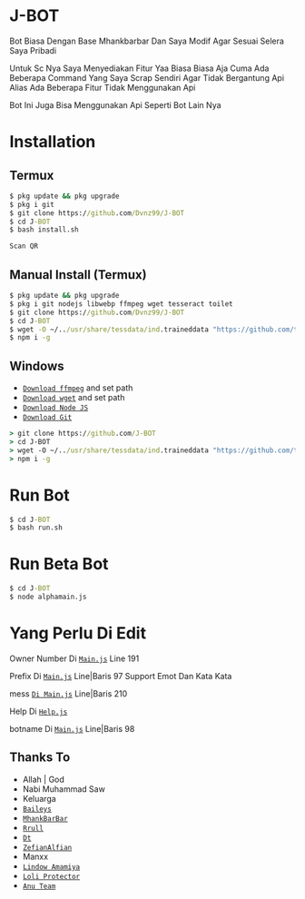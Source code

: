 # J-BOT

Bot Biasa Dengan Base Mhankbarbar Dan Saya Modif Agar Sesuai Selera Saya Pribadi

Untuk Sc Nya Saya Menyediakan Fitur Yaa Biasa Biasa Aja Cuma Ada Beberapa Command Yang Saya Scrap Sendiri Agar Tidak Bergantung Api Alias Ada Beberapa Fitur Tidak Menggunakan Api

Bot Ini Juga Bisa Menggunakan Api Seperti Bot Lain Nya

# Installation

## Termux
```cmd
$ pkg update && pkg upgrade
$ pkg i git
$ git clone https://github.com/Dvnz99/J-BOT
$ cd J-BOT
$ bash install.sh

Scan QR
```

## Manual Install (Termux)
```cmd
$ pkg update && pkg upgrade
$ pkg i git nodejs libwebp ffmpeg wget tesseract toilet
$ git clone https://github.com/Dvnz99/J-BOT
$ cd J-BOT
$ wget -O ~/../usr/share/tessdata/ind.traineddata "https://github.com/tesseract-ocr/tessdata/blob/master/ind.traineddata?raw=true"
$ npm i -g
```

## Windows
* [`Download ffmpeg`](https://ffmpeg.org/download.html#build-windows) and set path
* [`Download wget`](https://eternallybored.org/misc/wget/releases/) and set path
* [`Download Node JS`](https://nodejs.org/en/download/)
* [`Download Git`](https://git-scm.com/downloads)
```cmd
> git clone https://github.com/J-BOT
> cd J-BOT
> wget -O ~/../usr/share/tessdata/ind.traineddata "https://github.com/tesseract-ocr/tessdata/blob/master/ind.traineddata?raw=true"
> npm i -g
```

# Run Bot
```cmd
$ cd J-BOT
$ bash run.sh
```
# Run Beta Bot
```cmd
$ cd J-BOT
$ node alphamain.js
```

# Yang Perlu Di Edit
 
Owner Number Di [`Main.js`](https://github.com/Zobin33/Anu-Wabot/blob/main/main.js) Line 191

Prefix Di [`Main.js`](https://github.com/Zobin33/Anu-Wabot/blob/main/main.js) Line|Baris 97 Support Emot Dan Kata Kata

mess [`Di Main.js`](https://github.com/Zobin33/Anu-Wabot/blob/main/main.js) Line|Baris 210

Help Di [`Help.js`](https://github.com/Zobin33/Anu-Wabot/blob/main/src/help.js)

botname Di [`Main.js`](https://github.com/Zobin33/Anu-Wabot/blob/main/main.js) Line|Baris 98

## Thanks To

* Allah | God
* Nabi Muhammad Saw
* Keluarga
* [`Baileys`](https://github.com/adiwajshing/Baileys)
* [`MhankBarBar`](https://github.com/MhankBarBar)
* [`Rrull`](https://github.com/arl03)
* [`Dt`](https://github.com/Dete4)
* [`ZefianAlfian`](https://github.com/ZefianAlfian)
* Manxx
* [`Lindow Amamiya`](https://github.com/mccnlight) 
* [`Loli Protector`](https://github.com/Arya-was) 
* [`Anu Team`](https://chat.whatsapp.com/K6umSEzcRMV4QOq6SktBUJ) 


